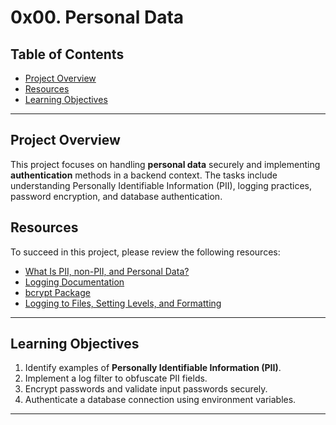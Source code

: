 # 0x00. Personal Data

## Table of Contents
- [Project Overview](#project-overview)
- [Resources](#resources)
- [Learning Objectives](#learning-objectives)
---

## Project Overview
This project focuses on handling **personal data** securely and implementing **authentication** methods in a backend context. The tasks include understanding Personally Identifiable Information (PII), logging practices, password encryption, and database authentication.

## Resources
To succeed in this project, please review the following resources:

- [What Is PII, non-PII, and Personal Data?](https://piwik.pro/blog/what-is-pii-personal-data/)
- [Logging Documentation](https://docs.python.org/3/library/logging.html)
- [bcrypt Package](https://github.com/pyca/bcrypt/)
- [Logging to Files, Setting Levels, and Formatting](https://www.youtube.com/watch?v=-ARI4Cz-awo)

---

## Learning Objectives

1. Identify examples of **Personally Identifiable Information (PII)**.
2. Implement a log filter to obfuscate PII fields.
3. Encrypt passwords and validate input passwords securely.
4. Authenticate a database connection using environment variables.

---
